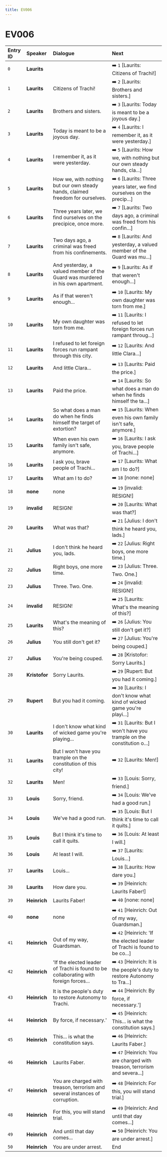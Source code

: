```yaml
---
title: EV006
---
```


# EV006


| Entry ID | Speaker | Dialogue | Next |
| :------- | :------ | :------- | :------------ |
| `0` | **Laurits** |  | ➡️ `1` \[Laurits: Citizens of Trachi\!\] |
| `1` | **Laurits** | Citizens of Trachi\! | ➡️ `2` \[Laurits: Brothers and sisters\.\] |
| `2` | **Laurits** | Brothers and sisters\. | ➡️ `3` \[Laurits: Today is meant to be a joyous day\.\] |
| `3` | **Laurits** | Today is meant to be a joyous day\. | ➡️ `4` \[Laurits: I remember it, as it were yesterday\.\] |
| `4` | **Laurits** | I remember it, as it were yesterday\. | ➡️ `5` \[Laurits: How we, with nothing but our own steady hands, cla\.\.\.\] |
| `5` | **Laurits** | How we, with nothing but our own steady hands, claimed freedom for ourselves\. | ➡️ `6` \[Laurits: Three years later, we find ourselves on the precip\.\.\.\] |
| `6` | **Laurits** | Three years later, we find ourselves on the precipice, once more\. | ➡️ `7` \[Laurits: Two days ago, a criminal was freed from his confin\.\.\.\] |
| `7` | **Laurits** | Two days ago, a criminal was freed from his confinements\. | ➡️ `8` \[Laurits: And yesterday, a valued member of the Guard was mu\.\.\.\] |
| `8` | **Laurits** | And yesterday, a valued member of the Guard was murdered in his own apartment\. | ➡️ `9` \[Laurits: As if that weren't enough\.\.\.\] |
| `9` | **Laurits** | As if that weren't enough\.\.\. | ➡️ `10` \[Laurits: My own daughter was torn from me\.\] |
| `10` | **Laurits** | My own daughter was torn from me\. | ➡️ `11` \[Laurits: I refused to let foreign forces run rampant throug\.\.\.\] |
| `11` | **Laurits** | I refused to let foreign forces run rampant through this city\. | ➡️ `12` \[Laurits: And little Clara\.\.\.\] |
| `12` | **Laurits** | And little Clara\.\.\. | ➡️ `13` \[Laurits: Paid the price\.\] |
| `13` | **Laurits** | Paid the price\. | ➡️ `14` \[Laurits: So what does a man do when he finds himself the ta\.\.\.\] |
| `14` | **Laurits** | So what does a man do when he finds himself the target of extortion? | ➡️ `15` \[Laurits: When even his own family isn't safe, anymore\.\] |
| `15` | **Laurits** | When even his own family isn't safe, anymore\. | ➡️ `16` \[Laurits: I ask you, brave people of Trachi\.\.\.\] |
| `16` | **Laurits** | I ask you, brave people of Trachi\.\.\. | ➡️ `17` \[Laurits: What am I to do?\] |
| `17` | **Laurits** | What am I to do? | ➡️ `18` \[none: none\] |
| `18` | **none** | none | ➡️ `19` \[invalid: RESIGN\!\] |
| `19` | **invalid** | RESIGN\! | ➡️ `20` \[Laurits: What was that?\] |
| `20` | **Laurits** | What was that? | ➡️ `21` \[Julius: I don't think he heard you, lads\.\] |
| `21` | **Julius** | I don't think he heard you, lads\. | ➡️ `22` \[Julius: Right boys, one more time\.\] |
| `22` | **Julius** | Right boys, one more time\. | ➡️ `23` \[Julius: Three\. Two\. One\.\] |
| `23` | **Julius** | Three\. Two\. One\. | ➡️ `24` \[invalid: RESIGN\!\] |
| `24` | **invalid** | RESIGN\! | ➡️ `25` \[Laurits: What's the meaning of this?\] |
| `25` | **Laurits** | What's the meaning of this? | ➡️ `26` \[Julius: You still don't get it?\] |
| `26` | **Julius** | You still don't get it? | ➡️ `27` \[Julius: You're being couped\.\] |
| `27` | **Julius** | You're being couped\. | ➡️ `28` \[Kristofor: Sorry Laurits\.\] |
| `28` | **Kristofor** | Sorry Laurits\. | ➡️ `29` \[Rupert: But you had it coming\.\] |
| `29` | **Rupert** | But you had it coming\. | ➡️ `30` \[Laurits: I don't know what kind of wicked game you're playi\.\.\.\] |
| `30` | **Laurits** | I don't know what kind of wicked game you're playing\.\.\. | ➡️ `31` \[Laurits: But I won't have you trample on the constitution o\.\.\.\] |
| `31` | **Laurits** | But I won't have you trample on the constitution of this city\! | ➡️ `32` \[Laurits: Men\!\] |
| `32` | **Laurits** | Men\! | ➡️ `33` \[Louis: Sorry, friend\.\] |
| `33` | **Louis** | Sorry, friend\. | ➡️ `34` \[Louis: We've had a good run\.\] |
| `34` | **Louis** | We've had a good run\. | ➡️ `35` \[Louis: But I think it's time to call it quits\.\] |
| `35` | **Louis** | But I think it's time to call it quits\. | ➡️ `36` \[Louis: At least I will\.\] |
| `36` | **Louis** | At least I will\. | ➡️ `37` \[Laurits: Louis\.\.\.\] |
| `37` | **Laurits** | Louis\.\.\. | ➡️ `38` \[Laurits: How dare you\.\] |
| `38` | **Laurits** | How dare you\. | ➡️ `39` \[Heinrich: Laurits Faber\!\] |
| `39` | **Heinrich** | Laurits Faber\! | ➡️ `40` \[none: none\] |
| `40` | **none** | none | ➡️ `41` \[Heinrich: Out of my way, Guardsman\.\] |
| `41` | **Heinrich** | Out of my way, Guardsman\. | ➡️ `42` \[Heinrich: 'If the elected leader of Trachi is found to be co\.\.\.\] |
| `42` | **Heinrich** | 'If the elected leader of Trachi is found to be collaborating with foreign forces\.\.\. | ➡️ `43` \[Heinrich: It is the people's duty to restore Autonomy to Tra\.\.\.\] |
| `43` | **Heinrich** | It is the people's duty to restore Autonomy to Trachi\. | ➡️ `44` \[Heinrich: By force, if necessary\.'\] |
| `44` | **Heinrich** | By force, if necessary\.' | ➡️ `45` \[Heinrich: This\.\.\. is what the constitution says\.\] |
| `45` | **Heinrich** | This\.\.\. is what the constitution says\. | ➡️ `46` \[Heinrich: Laurits Faber\.\] |
| `46` | **Heinrich** | Laurits Faber\. | ➡️ `47` \[Heinrich: You are charged with treason, terrorism and severa\.\.\.\] |
| `47` | **Heinrich** | You are charged with treason, terrorism and several instances of corruption\. | ➡️ `48` \[Heinrich: For this, you will stand trial\.\] |
| `48` | **Heinrich** | For this, you will stand trial\. | ➡️ `49` \[Heinrich: And until that day comes\.\.\.\] |
| `49` | **Heinrich** | And until that day comes\.\.\. | ➡️ `50` \[Heinrich: You are under arrest\.\] |
| `50` | **Heinrich** | You are under arrest\. | End |
